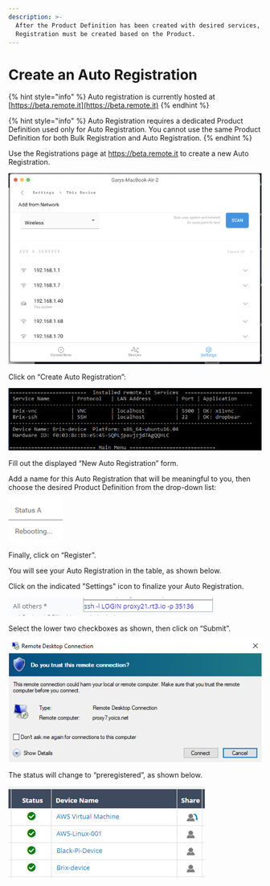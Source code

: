 ```yaml
---
description: >-
  After the Product Definition has been created with desired services, an Auto
  Registration must be created based on the Product.
---
```


# Create an Auto Registration

{% hint style="info" %}
Auto registration is currently hosted at [https://beta.remote.it](https://beta.remote.it)
{% endhint %}

{% hint style="info" %}
Auto Registration requires a dedicated Product Definition used only for Auto Registration. You cannot use the same Product Definition for both Bulk Registration and Auto Registration.
{% endhint %}

Use the Registrations page at https://beta.remote.it to create a new Auto Registration.

![](../../.gitbook/assets/image%20%28203%29.png)

Click on “Create Auto Registration”:

![](../../.gitbook/assets/image%20%28469%29.png)

Fill out the displayed “New Auto Registration” form. 

Add a name for this Auto Registration that will be meaningful to you, then choose the desired Product Definition from the drop-down list:

![](../../.gitbook/assets/image%20%28251%29.png)

Finally, click on “Register”.

You will see your Auto Registration in the table, as shown below.

Click on the indicated "Settings" icon to finalize your Auto Registration.

![](../../.gitbook/assets/image%20%2810%29.png)

Select the lower two checkboxes as shown, then click on “Submit”. 

![](../../.gitbook/assets/image%20%28299%29.png)

The status will change to “preregistered”, as shown below.

![](../../.gitbook/assets/image%20%28384%29.png)


